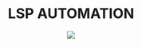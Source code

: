 <h1 align="center"> LSP AUTOMATION </h1>
<div align="center">
    <img src="https://64.media.tumblr.com/82807ec5841ef4c5a4abdf5ebef242ed/e85b3bfde641c7cc-b5/s1280x1920/006a4e6a665655cdba674a0b550c4a146179d8eb.gif" />
</div>
